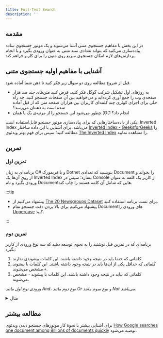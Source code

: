 ```yaml
---
title: Full-Text Search
description: ''
---
```


## مقدمه

در این بخش با مفاهیم جستجوی متنی آشنا می‌شوید و یک موتور جستجوی ساده پیاده‌سازی می‌کنید که بتواند تعدادی سند متنی به
عنوان ورودی بگیرد و با انجام پردازش‌های لازم امکان جستجوی سریع روی متون را برای کاربر فراهم کند.

## آشنایی با مفاهیم اولیه جستجوی متنی

قبل از شروع مطالعه روی دو سوال زیر فکر کنید تا ذهن شما آماده شود.

-   به روز‌های اول تشکیل شرکت گوگل فکر کنید، فرض کنید متن‌های چند صد هزار صفحه‌ی وب را جمع آوری کرده‌اید و می‌خواهید بین
    آن صفحات جستجو کنید. چه راه حلی برای اجرای کوئری چند کلمه‌ای کاربران بین هزاران صفحه متن که از قبل آماده شده است به
    ذهنتان می‌رسد؟
-   چطور می‌شود این جستجو را از مرتبه‌ی یک یا همان
    (O(1
    انجام داد؟

یکی از داده‌ساختارهایی که برای پیاده‌سازی موتور جستجو قابل‌استفاده است،
Inverted Index
می‌باشد. برای آشنایی با این داده ساختار
[Inverted Index - GeeksforGeeks](https://www.geeksforgeeks.org/inverted-index/)
را مطالعه کنید؛ سپس برای فهم بهتر ویدئوی
[The Inverted Index](https://www.youtube.com/watch?v=bnP6TsqyF30)
را مشاهده نمایید.


## تمرین

### تمرین اول

برنامه‌ای به زبان
C#
و با فریمورک
Dotnet
بنویسید که تعدادی
Document
را بخواند و از روی آن‌ها یک
Inverted Index
بسازد؛
سپس در
Console
از کاربر یک کلمه به عنوان ورودی بگیرد و نام
Documentهایی
که شامل آن کلمه هستند را چاپ کند.

:::tip ‌

-   پیشنهاد می‌کنیم از
    [The 20 Newsgroups Dataset](/datasets/the-20-newsgroups.zip)
    برای تست برنامه استفاده کنید.
-   پیشنهاد می‌کنیم برای بالا بردن دقت جستجو تمام
    Documentهای
    ورودی
    را
    [Uppercase](https://docs.microsoft.com/en-us/dotnet/fundamentals/code-analysis/quality-rules/ca1308#rule-description)
    کنید.

:::

### تمرین دوم

برنامه‌ای که در تمرین قبل نوشتید را به نحوی توسعه دهید که سه نوع ورودی از کاربر بگیرد:

1. کلماتی که حتما باید در نتیجه وجود داشته باشند. این کلمات پیشوندی ندارند.
1. کلماتی که حداقل یکی از آن‌ها باید در نتیجه وجود داشته باشند. این کلمات با پیشوند `+` مشخص می‌شوند.
1. کلماتی که نباید در نتیجه وجود داشته باشند. این کلمات با پیشوند `-` مشخص می‌شوند.

_ورودی نوع اول مانند
And،
نوع دوم مانند
Or
و نوع سوم مانند
Not
می‌باشد._

<details>
  <summary>مثال</summary>
  <div>

```
get help +illness +disease -cough
```

با استفاده از
Query
بالا می‌توانیم
Documentهایی
را پیدا کنیم که حتماً شامل عبارات
`get`
و
`help`
و همچنین حداقل یکی از عبارات
`illness`
و
`disease`
باشند و شامل عبارت
`cough`
نباشند.

  </div>
</details>

## مطالعه بیشتر

برای آشنایی بیشتر با نحوۀ کار موتور‌های جستجو دیدن ویدئوی
[How Google searches one document among Billions of documents quickly](https://www.youtube.com/watch?v=CeGtqouT8eA)
توصیه می‌شود.
